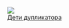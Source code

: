 ![](/books/sf_action/Владимир%20Васильев/Дети%20дупликатора.jpg)  
[Дети дупликатора](/books/sf_action/Владимир%20Васильев/Дети%20дупликатора)
